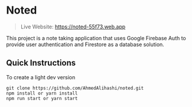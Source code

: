 # Noted

> Live Website: https://noted-55f73.web.app

This project is a note taking application that uses Google Firebase Auth to provide user authentication and Firestore as a database solution.

## Quick Instructions

To create a light dev version

```
git clone https://github.com/AhmedAlihashi/noted.git
npm install or yarn install
npm run start or yarn start
```
